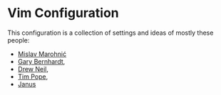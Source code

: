 # Vim Configuration

This configuration is a collection of settings and ideas of mostly these
people:

* [Mislav Marohnić](http://mislav.uniqpath.com/)
* [Gary Bernhardt](http://destroyallsoftware.com),
* [Drew Neil](http://vimcasts.org),
* [Tim Pope](http://tbaggery.com),
* [Janus](https://github.com/carlhuda/janus)


